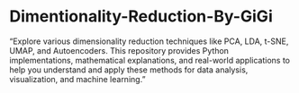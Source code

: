 # Dimentionality-Reduction-By-GiGi
“Explore various dimensionality reduction techniques like PCA, LDA, t-SNE, UMAP, and Autoencoders. This repository provides Python implementations, mathematical explanations, and real-world applications to help you understand and apply these methods for data analysis, visualization, and machine learning.”
